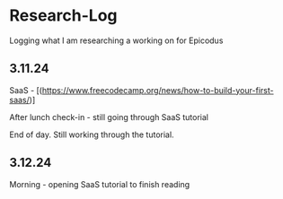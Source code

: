 # Research-Log
Logging what I am researching a working on for Epicodus

## 3.11.24

SaaS - [(https://www.freecodecamp.org/news/how-to-build-your-first-saas/)]
 
After lunch check-in - still going through SaaS tutorial

End of day. Still working through the tutorial.

## 3.12.24

Morning - opening SaaS tutorial to finish reading